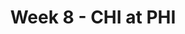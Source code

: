 ---
layout: game
title: Week 8 - CHI at PHI
season: 2000
game_id: 2000_08_CHI_PHI
away_team: CHI
home_team: PHI
---
